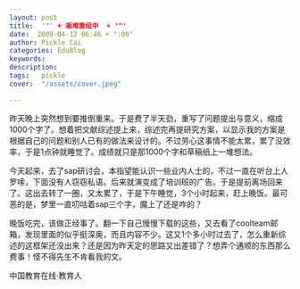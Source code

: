 ```yaml
---
layout: post  
title:  '"' + 艰难重组中  + '"'
date:  2009-04-12 06:46 + ":00" 
author: Pickle Cai  
categories: EduBlog  
keywords: 
description:   
tags:	pickle   
cover:  "/assets/cover.jpeg"  

---  
```

    
昨天晚上突然想到要推倒重来。于是费了半天劲，重写了问题提出与意义，缩成1000个字了。想着把文献综述提上来，综述完再提研究方案，以显示我的方案是根据自己的问题和别人已有的做法来设计的。不过劳心这事情不能太累，累了没效率，于是1点钟就睡觉了。成绩就只是那1000个字和草稿纸上一堆想法。



今天起来，去了sap研讨会，本指望能认识一些业内人士的，不过一直在听台上人罗嗦，下面没有人窃窃私语。后来就演变成了培训班的广告。于是提前离场回来了。这出去转了一圈，又太累了，于是下午睡觉，3个小时起来，赶上晚饭。最可恶的是，梦里一直叨咕着sap三个字，魔上了还是咋的？



晚饭吃完，该做正经事了。翻一下自己慢慢下载的这些，又去看了coolteam邮箱，发现里面的似乎挺深奥，而且内容不少。这又1个多小时过去了，怎么重新综述的这框架还没出来？还是因为昨天定的思路又出差错了？想弄个通顺的东西那么费事！怪不得先生不肯看我的文。



		    
 中国教育在线·教育人

